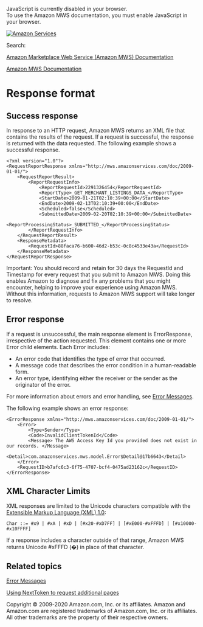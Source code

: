 <div id="MWSDX_noscript">

JavaScript is currently disabled in your browser.  
To use the Amazon MWS documentation, you must enable JavaScript in your
browser.

</div>

<div id="MWSDX_divtop">

[![Amazon
Services](https://images-na.ssl-images-amazon.com/images/G/08/mwsportal/fr_FR/amazonservices.gif "Amazon Services")](http://services.amazon.fr)

<div id="MWSDX_search">

<span id="MWSDX_searchlbl">Search:</span>

</div>

  
<span id="MWSDX_titlebar">[Amazon Marketplace Web Service (Amazon MWS)
Documentation](https://developer.amazonservices.fr/gp/mws/docs.html)</span>

</div>

<div id="MWSDX_divbottom">

<div id="MWSDX_divleft">

<div id="MWSDX_toc">

</div>

</div>

<div id="MWSDX_divright">

<div id="MWSDX_content">

<span id="MWSDX_breadcrumbs">[Amazon MWS
Documentation](https://developer.amazonservices.fr/gp/mws/docs.html)</span>

<div id="DG_ResponseFormat" class="nested0">

# Response format

<div id="Success" class="topic nested1">

## Success response

<div class="body">

In response to an HTTP request, <span class="ph">Amazon MWS</span>
returns an XML file that contains the results of the request. If a
request is successful, the response is returned with the data requested.
The following example shows a successful response.

``` pre
<?xml version="1.0"?>
<RequestReportResponse xmlns="http://mws.amazonservices.com/doc/2009-01-01/">
    <RequestReportResult>
        <ReportRequestInfo>
            <ReportRequestId>2291326454</ReportRequestId>
            <ReportType>_GET_MERCHANT_LISTINGS_DATA_</ReportType>
            <StartDate>2009-01-21T02:10:39+00:00</StartDate>
            <EndDate>2009-02-13T02:10:39+00:00</EndDate>
            <Scheduled>false</Scheduled>
            <SubmittedDate>2009-02-20T02:10:39+00:00</SubmittedDate>
            <ReportProcessingStatus>_SUBMITTED_</ReportProcessingStatus>
        </ReportRequestInfo>
    </RequestReportResult>
    <ResponseMetadata>
        <RequestId>88faca76-b600-46d2-b53c-0c8c4533e43a</RequestId>
    </ResponseMetadata>
</RequestReportResponse>
```

<div class="note important">

<span class="importanttitle">Important:</span> You should record and
retain for 30 days the <span class="keyword parmname">RequestId</span>
and <span class="keyword parmname">Timestamp</span> for every request
that you submit to <span class="ph">Amazon MWS</span>. Doing this
enables Amazon to diagnose and fix any problems that you might
encounter, helping to improve your experience using <span
class="ph">Amazon MWS</span>. Without this information, requests to
<span class="ph">Amazon MWS</span> support will take longer to resolve.

</div>

</div>

</div>

<div id="Error" class="topic nested1">

## Error response

<div class="body">

<div class="p">

If a request is unsuccessful, the main response element is <span
class="keyword parmname">ErrorResponse</span>, irrespective of the
action requested. This element contains one or more <span
class="keyword parmname">Error</span> child elements. Each <span
class="keyword parmname">Error</span> includes:

-   An error code that identifies the type of error that occurred.
-   A message code that describes the error condition in a
    human-readable form.
-   An error type, identifying either the receiver or the sender as the
    originator of the error.

</div>

<span class="ph">For more information about errors and error handling,
see
<a href="../dev_guide/DG_Errors.md" class="xref">Error Messages</a>.</span>

The following example shows an error response:

``` pre
<ErrorResponse xmlns="http://mws.amazonservices.com/doc/2009-01-01/">
    <Error>
        <Type>Sender</Type>
        <Code>InvalidClientTokenId</Code>
        <Message> The AWS Access Key Id you provided does not exist in our records. </Message>
        <Detail>com.amazonservices.mws.model.Error$Detail@17b6643</Detail>
    </Error>
    <RequestID>b7afc6c3-6f75-4707-bcf4-0475ad23162c</RequestID>
</ErrorResponse>
```

</div>

</div>

<div id="XML_Character_Limits" class="topic nested1">

## XML Character Limits

<div class="body">

XML responses are limited to the Unicode characters compatible with the
<a href="https://www.w3.org/TR/REC-xml/" class="xref">Extensible Markup Language (XML) 1.0</a>:

``` pre
Char ::= #x9 | #xA | #xD | [#x20-#xD7FF] | [#xE000-#xFFFD] | [#x10000-#x10FFFF]
```

If a response includes a character outside of that range, <span
class="ph">Amazon MWS</span> returns Unicode #xFFFD (�) in place of that
character.

</div>

</div>

<div id="RelatedTopics" class="topic nested1">

## Related topics

<div class="body">

<a href="../dev_guide/DG_Errors.md" class="xref">Error Messages</a>

<a href="../dev_guide/DG_NextToken.md" class="xref">Using NextToken to request additional pages</a>

</div>

</div>

</div>

<div id="MWSDX_footer">

Copyright © 2009-2020 Amazon.com, Inc. or its affiliates. Amazon and
Amazon.com are registered trademarks of Amazon.com, Inc. or its
affiliates. All other trademarks are the property of their respective
owners.

</div>

</div>

</div>

<div style="clear: both;">

</div>

</div>
